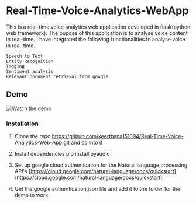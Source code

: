# Real-Time-Voice-Analytics-WebApp

This is a real-time voice analytics web application developed in flask(python web framework). The pupose of this application is to analyse voice content in real-time. I have integrated the following functionalities to analyse voice in real-time.

```
Speech to Text
Entity Recognition
Tagging
Sentiment analysis
Relevant document retrieval from google
```

## Demo

[![Watch the demo](https://img.youtube.com/vi/cArcjS5fOsM/0.jpg)](https://www.youtube.com/watch?v=cArcjS5fOsM)

### Installation

1. Clone the repo https://github.com/keerthana151094/Real-Time-Voice-Analytics-Web-App.git and cd into it
2. Install dependencies pip install pyaudio
3. Set up google cloud authentication for the Natural language processing API's
[https://cloud.google.com/natural-language/docs/quickstart](https://cloud.google.com/natural-language/docs/quickstart)

4. Get the google authentication.json file and add it to the folder for the demo to work


